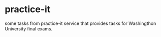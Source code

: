 # practice-it

some tasks from practice-it service that provides tasks for Washingthon University final exams.
